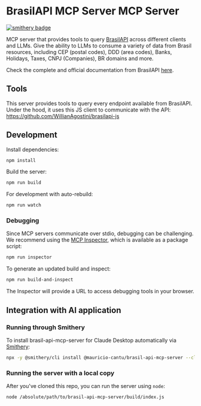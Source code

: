 # BrasilAPI MCP Server MCP Server

[![smithery badge](https://smithery.ai/badge/@mauricio-cantu/brasil-api-mcp-server)](https://smithery.ai/server/@mauricio-cantu/brasil-api-mcp-server)

MCP server that provides tools to query [BrasilAPI](https://github.com/BrasilAPI/BrasilAPI) across different clients and LLMs. Give the ability to LLMs to consume a variety of data from Brasil resources, including CEP (postal codes), DDD (area codes), Banks, Holidays, Taxes, CNPJ (Companies), BR domains and more.

Check the complete and official documentation from BrasilAPI [here](https://brasilapi.com.br/docs).

## Tools

This server provides tools to query every endpoint available from BrasilAPI. Under the hood, it uses this JS client to communicate with the API: https://github.com/WillianAgostini/brasilapi-js

## Development

Install dependencies:

```bash
npm install
```

Build the server:

```bash
npm run build
```

For development with auto-rebuild:

```bash
npm run watch
```

### Debugging

Since MCP servers communicate over stdio, debugging can be challenging. We recommend using the [MCP Inspector](https://github.com/modelcontextprotocol/inspector), which is available as a package script:

```bash
npm run inspector
```

To generate an updated build and inspect:

```bash
npm run build-and-inspect
```

The Inspector will provide a URL to access debugging tools in your browser.

## Integration with AI application

### Running through Smithery

To install brasil-api-mcp-server for Claude Desktop automatically via [Smithery](https://smithery.ai/server/@mauricio-cantu/brasil-api-mcp-server):

```bash
npx -y @smithery/cli install @mauricio-cantu/brasil-api-mcp-server --client claude
```

### Running the server with a local copy

After you've cloned this repo, you can run the server using `node`:

```bash
node /absolute/path/to/brasil-api-mcp-server/build/index.js
```
